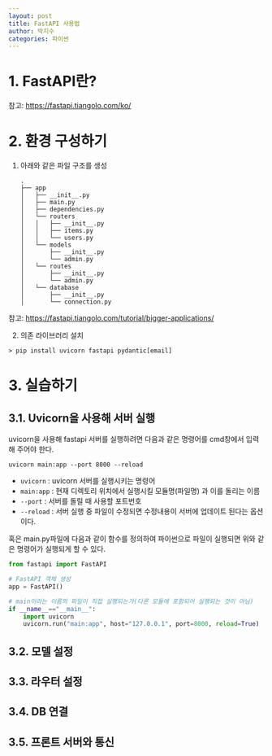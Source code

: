 ```yaml
---
layout: post
title: FastAPI 사용법
author: 박지수
categories: 파이썬
---
```


# 1. FastAPI란?  
참고: https://fastapi.tiangolo.com/ko/  

# 2. 환경 구성하기  
1. 아래와 같은 파일 구조를 생성
    ```
    .
    ├── app
    │   ├── __init__.py
    │   ├── main.py
    │   ├── dependencies.py
    │   └── routers
    │   │   ├── __init__.py
    │   │   ├── items.py
    │   │   └── users.py
    │   └── models
    │       ├── __init__.py
    │       └── admin.py
    │   └── routes
    │       ├── __init__.py
    │       └── admin.py
    │   └── database
    │       ├── __init__.py
    │       └── connection.py
    ```
  참고: https://fastapi.tiangolo.com/tutorial/bigger-applications/  

2. 의존 라이브러리 설치
  ```
  > pip install uvicorn fastapi pydantic[email]
  ```   


# 3. 실습하기  

## 3.1. Uvicorn을 사용해 서버 실행  

uvicorn을 사용해 fastapi 서버를 실행하려면 다음과 같은 명령어를 cmd창에서 입력 해 주어야 한다.
```
uvicorn main:app --port 8000 --reload
```  
- `uvicorn` : uvicorn 서버를 실행시키는 명령어
- `main:app` : 현재 디렉토리 위치에서 실행시킬 모듈명(파일명) 과 이를 돌리는 이름
- `--port` : 서버를 돌릴 때 사용할 포트번호
- `--reload` : 서버 실행 중 파일이 수정되면 수정내용이 서버에 업데이트 된다는 옵션이다.

혹은 main.py파일에 다음과 같이 함수를 정의하여 파이썬으로 파일이 실행되면 위와 같은 명령어가 실행되게 할 수 있다.
```Python
from fastapi import FastAPI

# FastAPI 객체 생성
app = FastAPI()

# main이라는 이름의 파일이 직접 실행되는가(다른 모듈에 포함되어 실행되는 것이 아님)
if __name__=="__main__":
    import uvicorn
    uvicorn.run("main:app", host="127.0.0.1", port=8000, reload=True)
```

## 3.2. 모델 설정  

## 3.3. 라우터 설정  

## 3.4. DB 연결  

## 3.5. 프론트 서버와 통신  
